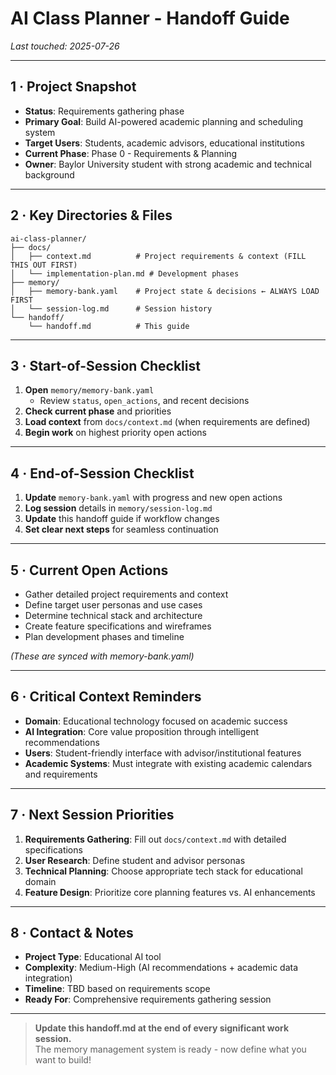 # AI Class Planner - Handoff Guide
_Last touched: 2025-07-26_

---

## 1 · Project Snapshot
- **Status**: Requirements gathering phase
- **Primary Goal**: Build AI-powered academic planning and scheduling system
- **Target Users**: Students, academic advisors, educational institutions
- **Current Phase**: Phase 0 - Requirements & Planning
- **Owner**: Baylor University student with strong academic and technical background

---

## 2 · Key Directories & Files
```
ai-class-planner/
├── docs/
│   ├── context.md          # Project requirements & context (FILL THIS OUT FIRST)
│   └── implementation-plan.md # Development phases
├── memory/
│   ├── memory-bank.yaml    # Project state & decisions ← ALWAYS LOAD FIRST
│   └── session-log.md      # Session history
└── handoff/
    └── handoff.md          # This guide
```

---

## 3 · Start-of-Session Checklist
1. **Open** `memory/memory-bank.yaml`
   - Review `status`, `open_actions`, and recent decisions
2. **Check current phase** and priorities
3. **Load context** from `docs/context.md` (when requirements are defined)
4. **Begin work** on highest priority open actions

---

## 4 · End-of-Session Checklist
1. **Update** `memory-bank.yaml` with progress and new open actions
2. **Log session** details in `memory/session-log.md`
3. **Update** this handoff guide if workflow changes
4. **Set clear next steps** for seamless continuation

---

## 5 · Current Open Actions
- Gather detailed project requirements and context
- Define target user personas and use cases  
- Determine technical stack and architecture
- Create feature specifications and wireframes
- Plan development phases and timeline

*(These are synced with memory-bank.yaml)*

---

## 6 · Critical Context Reminders
- **Domain**: Educational technology focused on academic success
- **AI Integration**: Core value proposition through intelligent recommendations
- **Users**: Student-friendly interface with advisor/institutional features
- **Academic Systems**: Must integrate with existing academic calendars and requirements

---

## 7 · Next Session Priorities
1. **Requirements Gathering**: Fill out `docs/context.md` with detailed specifications
2. **User Research**: Define student and advisor personas
3. **Technical Planning**: Choose appropriate tech stack for educational domain
4. **Feature Design**: Prioritize core planning features vs. AI enhancements

---

## 8 · Contact & Notes
- **Project Type**: Educational AI tool
- **Complexity**: Medium-High (AI recommendations + academic data integration)
- **Timeline**: TBD based on requirements scope
- **Ready For**: Comprehensive requirements gathering session

---

> **Update this handoff.md at the end of every significant work session.**  
> The memory management system is ready - now define what you want to build!